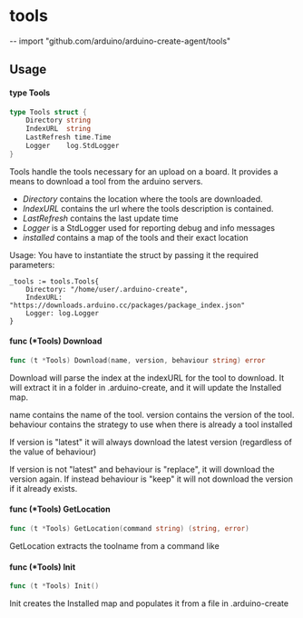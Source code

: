 # tools
--
    import "github.com/arduino/arduino-create-agent/tools"


## Usage

#### type Tools

```go
type Tools struct {
	Directory string
    IndexURL  string
    LastRefresh time.Time
	Logger    log.StdLogger
}
```

Tools handle the tools necessary for an upload on a board. It provides a means
to download a tool from the arduino servers.

- *Directory* contains the location where the tools are downloaded.
- *IndexURL* contains the url where the tools description is contained.
- *LastRefresh* contains the last update time
- *Logger* is a StdLogger used for reporting debug and info messages
- *installed* contains a map of the tools and their exact location

Usage: You have to instantiate the struct by passing it the required parameters:

    _tools := tools.Tools{
        Directory: "/home/user/.arduino-create",
        IndexURL: "https://downloads.arduino.cc/packages/package_index.json"
        Logger: log.Logger
    }

#### func (*Tools) Download

```go
func (t *Tools) Download(name, version, behaviour string) error
```
Download will parse the index at the indexURL for the tool to download. It will
extract it in a folder in .arduino-create, and it will update the Installed map.

name contains the name of the tool. version contains the version of the tool.
behaviour contains the strategy to use when there is already a tool installed

If version is "latest" it will always download the latest version (regardless of
the value of behaviour)

If version is not "latest" and behaviour is "replace", it will download the
version again. If instead behaviour is "keep" it will not download the version
if it already exists.

#### func (*Tools) GetLocation

```go
func (t *Tools) GetLocation(command string) (string, error)
```
GetLocation extracts the toolname from a command like

#### func (*Tools) Init

```go
func (t *Tools) Init()
```
Init creates the Installed map and populates it from a file in .arduino-create

